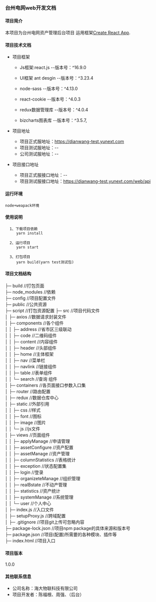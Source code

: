 ### 台州电网web开发文档

#### 项目简介
本项目为台州电网资产管理后台项目 运用框架[Create React App](https://github.com/facebook/create-react-app).

#### 项目技术文档
   - 项目框架
     - Js框架:react.js  --版本号：^16.9.0
     
     - UI框架  ant desgin  --版本号：^3.23.4
     
     - node-sass  --版本号：^4.13.0
     
     - react-cookie  --版本号：^4.0.3
     
     - redux数据管理库    --版本号：^4.0.4  
     
     - bizcharts图表库   --版本号：^3.5.7,  

  - 项目地址
     - 项目正式服地址：https://dianwang-test.yunext.com
     - 项目测试服地址：--
     - 公司测试服地址：--
     
  - 项目接口地址
    - 项目正式服接口地址：--
    - 项目测试服接口地址：https://dianwang-test.yunext.com/web/api
  
  
  ####  运行环境 
    node+weapack环境
     
  ####  使用说明  
    
      1、下载项目依赖
         yarn install
         
      2、运行项目
         yarn start
      
      3、打包项目
         yarn build(yarn test测试包)
      
#### 项目文档结构
├─ build           //打包页面                                                    
├─ node_modules    //依赖  
├─ config          //项目配置文件  
├─ public          //公共资源  
├─ script          //打包资源配置 
├─ src             //项目代码文件  
│  ├─ axios        //数据请求封装文件  
│  ├─ components   //各个组件  
│  │  ├─ address     //省市区三级联动  
│  │  ├─ code       //二维码组件    
│  │  ├─ content     //内容组件  
│  │  ├─ header       //头部组件      
│  │  ├─ home        //主体框架  
│  │  ├─ nav         //菜单栏   
│  │  ├─ navlink     //链接组件  
│  │  ├─ table       //表单组件  
│  │  └─ search      //查询 组件  
│  ├─ containers       //各页面接口参数入口集  
│  ├─ router       //路由配置         
│  ├─ redux     //数据仓库中心      
│  ├─ static          //外部引用       
│  │   ├─ css         //样式   
│  │   ├─ font        //图标     
│  │   ├─ image       //图片    
│  │   └─ js          //js文件     
│  ├─ views          //页面组件      
│  │   ├─ applyManage      //申请管理   
│  │   ├─ assetConfigure   //资产配置   
│  │   ├─ assetManage      //资产管理   
│  │   ├─ columnStatistics //表格统计     
│  │   ├─ exception        //状态配置集    
│  │   ├─ login            //登录    
│  │   ├─ organizeteManage //组织管理     
│  │   ├─ realBstate       //不动产管理  
│  │   ├─ statistics       //资产统计  
│  │   ├─ systemManage     //系统管理  
│  │   └─ user             //个人中心    
│  ├─ index.js         //入口文件    
│  ├─ setupProxy.js    //跨域配置     
│
├─ .gitignore          //项目git上传可忽略内容     
├─ package-lock.json   //项目npm package的具体来源和版本号     
├─ package.json        //项目(配置)所需要的各种模块、插件等   
├─ index.html          //项目入口   
            
#### 项目版本
   1.0.0
    
#### 其他联系信息
   
   - 公司名称：海大物联科技有限公司
   - 项目开发者：陈福根、周强、（后台）